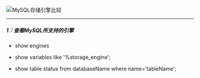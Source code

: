 ![MySQL存储引擎比较](http://oxkadystp.bkt.clouddn.com/MySQL%E5%AD%98%E5%82%A8%E5%BC%95%E6%93%8E%E6%AF%94%E8%BE%83.PNG)

---

##### 1：查看MySQL所支持的引擎

- show engines

- show variables like '%storage_engine';

- show table status from databaseName where name='tableName';
